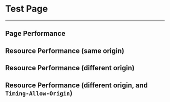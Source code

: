 
# Test Page

----

<link type="text/css" rel="stylesheet" href="test.css" media="screen" charset="utf-8" />

## Page Performance

<div class="timing-overview">
  <span id="navigationStart"></span>
  <span id="redirectStart"></span>
  <span id="redirectEnd"></span>
  <span id="fetchStart"></span>
  <span id="domainLookupStart"></span>
  <span id="domainLookupEnd"></span>
  <span id="connectStart"></span>
  <span id="secureConnectionStart"></span>
  <span id="connectEnd"></span>
  <span id="requestStart"></span>
  <span id="responseStart"></span>
  <span id="responseEnd"></span>
  <span id="unloadEventStart"></span>
  <span id="unloadEventEnd"></span>
  <span id="domLoading"></span>
  <span id="domInteractive"></span>
  <span id="domContentLoadedEventStart"></span>
  <span id="domContentLoadedEventEnd"></span>
  <span id="domComplete"></span>
  <span id="loadEventStart"></span>
  <span id="loadEventEnd"></span>
</div>

<div id="output-page-performance"></div>


## Resource Performance (same origin)

<div class="resource-overview">
  <span id="resource-same-origin-startTime" class="resource-startTime"></span>
  <span id="resource-same-origin-redirectStart" class="resource-redirectStart"></span>
  <span id="resource-same-origin-redirectEnd" class="resource-redirectEnd"></span>
  <span id="resource-same-origin-fetchStart" class="resource-fetchStart"></span>
  <span id="resource-same-origin-domainLookupStart" class="resource-domainLookupStart"></span>
  <span id="resource-same-origin-domainLookupEnd" class="resource-domainLookupEnd"></span>
  <span id="resource-same-origin-connectStart" class="resource-connectStart"></span>
  <span id="resource-same-origin-secureConnectionStart" class="resource-secureConnectionStart"></span>
  <span id="resource-same-origin-connectEnd" class="resource-connectEnd"></span>
  <span id="resource-same-origin-requestStart" class="resource-requestStart"></span>
  <span id="resource-same-origin-responseStart" class="resource-responseStart"></span>
  <span id="resource-same-origin-responseEnd" class="resource-responseEnd"></span>
</div>

<div id="output-resource-same-origin-performance"></div>


## Resource Performance (different origin)

<div class="resource-overview">
  <span id="resource-diff-origin-startTime" class="resource-startTime"></span>
  <span id="resource-diff-origin-redirectStart" class="resource-redirectStart"></span>
  <span id="resource-diff-origin-redirectEnd" class="resource-redirectEnd"></span>
  <span id="resource-diff-origin-fetchStart" class="resource-fetchStart"></span>
  <span id="resource-diff-origin-domainLookupStart" class="resource-domainLookupStart"></span>
  <span id="resource-diff-origin-domainLookupEnd" class="resource-domainLookupEnd"></span>
  <span id="resource-diff-origin-connectStart" class="resource-connectStart"></span>
  <span id="resource-diff-origin-secureConnectionStart" class="resource-secureConnectionStart"></span>
  <span id="resource-diff-origin-connectEnd" class="resource-connectEnd"></span>
  <span id="resource-diff-origin-requestStart" class="resource-requestStart"></span>
  <span id="resource-diff-origin-responseStart" class="resource-responseStart"></span>
  <span id="resource-diff-origin-responseEnd" class="resource-responseEnd"></span>
</div>

<div id="output-resource-diff-origin-performance"></div>


## Resource Performance (different origin, and `Timing-Allow-Origin`)

<div class="resource-overview">
  <span id="resource-cors-origin-startTime" class="resource-startTime"></span>
  <span id="resource-cors-origin-redirectStart" class="resource-redirectStart"></span>
  <span id="resource-cors-origin-redirectEnd" class="resource-redirectEnd"></span>
  <span id="resource-cors-origin-fetchStart" class="resource-fetchStart"></span>
  <span id="resource-cors-origin-domainLookupStart" class="resource-domainLookupStart"></span>
  <span id="resource-cors-origin-domainLookupEnd" class="resource-domainLookupEnd"></span>
  <span id="resource-cors-origin-connectStart" class="resource-connectStart"></span>
  <span id="resource-cors-origin-secureConnectionStart" class="resource-secureConnectionStart"></span>
  <span id="resource-cors-origin-connectEnd" class="resource-connectEnd"></span>
  <span id="resource-cors-origin-requestStart" class="resource-requestStart"></span>
  <span id="resource-cors-origin-responseStart" class="resource-responseStart"></span>
  <span id="resource-cors-origin-responseEnd" class="resource-responseEnd"></span>
</div>

<div id="output-resource-cors-origin-performance"></div>

<script type="text/javascript" src="./test.js?nowrap"></script>
